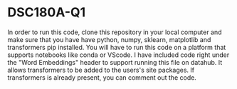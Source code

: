 # DSC180A-Q1

In order to run this code, clone this repository in your local computer and make sure that you have have python, numpy, sklearn, matplotlib and transformers pip installed. You will have to run this code on a platform that supports notebooks like conda or VScode. I have included code right under the "Word Embeddings" header to support running this file on datahub. It allows transformers to be added to the users's site packages. If transformers is already present, you can comment out the code.
